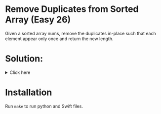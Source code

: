 # Remove Duplicates from Sorted Array (Easy 26)
Given a sorted array nums, remove the duplicates in-place such that each
element appear only once and return the new length.

# Solution:

<details><summary>Click here</summary>  
Have reader and writer pointers. Proceed over array and only write values that
are different from previous written value. O(n) time, O(1) space.

<br></br>

</details>

# Installation
Run `make` to run python and Swift files.
